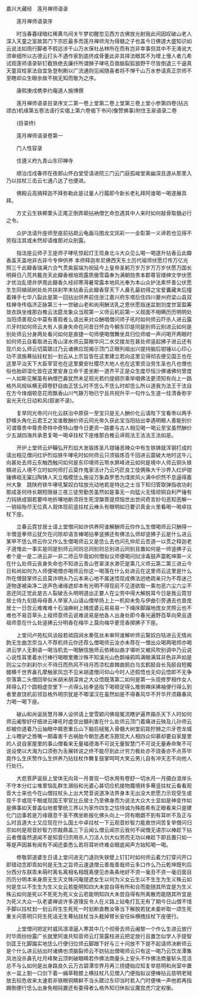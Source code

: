 <!-- { "loadSidebar": true } -->
嘉兴大藏经　莲月禅师语录


　　莲月禅师语录序

　　时当春暮绿暗红稀黄鸟间关午梦初醒忽见西方古佛放光射我此间因叹破山老人深入天童之室故其门下宗匠最多而莲月禅师洵为得髓之子也盖今日佛道大盛知识如云说法如雨行脚者不假远涉千山万水保社丛林所在而有岂非幸事但其中不无淆讹大须审细所以古德云打头不遇作家到底终成骨董此非具择法眼其不为增上慢人者几希试观莲师语录斩钉截铁绝去廉纤所谓狮子哮吼百兽脑裂狐狼野干尽皆倒退三千逼真天童双桂家法自宜急登剞劂以广流通则见闻随喜者将不惮千山万水参请真正宗师不至瞎却众生眼余故不揣无知而敬为之序。

　　康熙庚戌槜李约庵道人施博撰

　　莲月禅师语录目录序文二第一卷上堂第二卷上堂第三卷上堂小参第四卷(拈古颂古)机缘第五卷法语行实偈上第六卷偈下书问(像赞佛事)附住玉泉语录二卷

　　(目录终)

　　莲月禅师语录卷第一

　　门人性容录

　　住遵义府九青山东印禅寺

　　顺治戊戌春师在夜郎山怀白堂受请进院三门云门庭孤峻堂奥幽深且道从那里入乃以拄杖三击云七通八达了也便进。

　　佛殿云高揖释迦不拜弥勒此是过量人行履即今新长老礼拜阿谁喝一喝遂展具拜。

　　方丈云生铁楖栗头正尾正倒弄颠拈衲僧乞命忽遇其中人来时如何敲骨取髓必行之令。

　　众护法请升座师至座前拈疏云龟画马图龙文凤彩一一全彰第一义谛若也见得不劳指注其或未然却请维那对众剖露。

　　指法座云师子王座师子哮吼惊起灯王现身北斗大众见么喝一喝遂升拈香云此瓣香盖天盖地非古非今专伸供养
本师释迦牟尼佛西天东土历代祖师伏愿灯传万亿光照三千此瓣香瑞满六合气贯紫宸端为祝延今上皇帝圣躬万岁万岁万万岁伏愿万国长明舜日八荒共戴尧天此瓣香根培雨露质傲雪霜奉为满朝勋贵本郡尊官缙绅文学伏愿才优治乱德并伊周此瓣香久经祁寒溽暑常露本地风光奉为本山众护法素怀善公伏愿生生同植祗树处处共扶刹竿末拈香云此瓣香穿天下人鼻孔最初得之宝爱囊藏末后撞着辣手七华八裂此是第一回拈出供养前住浙江嘉兴府东塔后住四川夔州府梁山县双桂禅寺传临济正脉第三十一世破山老和尚用酬法乳之恩伏愿指迷盆劄剑度世室盈筹敛衣趺坐维那白椎云法筵龙象众当观第一义师云机前第一义觌面不相瞒历历明明处当阳须善观众中莫有善观者么请出来对众酬唱僧问师子吼时如何师云吓杀人进云露爪牙时如何师云大有人丧身失命在问昔日怀白今朝东印是同是别师云别进云如何是别处师云分身两处看问如何是直捷一句师便喝僧舞坐具归位师嘘一声问喝开两眼时如何师云自看取进云青山渌水师云莫眼华问二水交接龙在甚处师竖起拂子进云还有现爪处么师云切莫蹉过乃云诸佛应现揭示顶门正眼列祖出兴提持脑后钳锤以心印心功不浪施蓦拈拄杖划一划云从上宗旨皆在这里建立若向这里见得彻去便见国王也在这里平治天下大臣宰官也在这里奠安社稷尽大地人也在这里资治劳生圣也凡也僧也俗也胎卵湿化皆在这里安身立命千差坐断一道齐平正是众生度尽恒沙佛诸佛何曾度一人如斯见解虽有衲僧巴鼻犹然未足观光若约提纲宗乘举唱佛法更须知有向上一路格外风规纵横无碍卷舒自由正恁么时不恁么不恁么时却恁么所以道我为法王于法自在方今烽烟顿息花雨飘香山川气静万物已宁且共祝升平一句作么生道一炷清香弥宇宙光天化日动和风(叙谢不录)。

　　复举同光帝问兴化云朕治中原获一至宝只是无人酬价化云请陛下宝看帝以两手舒幞头角化云君王之宝谁敢酬价师云同光帝久获此宝当阳拈出幸遇明眼人善能别价可谓尊贵中尊贵奇特中奇特山僧今日更资一路要与古人相见喝一喝云至宝虽然酬价少五湖四海共承恩复喝一喝卓拄杖下座维那白椎云谛观法王法法王法如是。

　　开炉上堂师云炉鞴弘开烈焰大发锻炼圣凡钳锤恶辣众中有生铁铸就浑钢打成的请出相见僧问红炉烈焰铁牛哮吼时如何师云只须锻炼百千回进云震破大地时这牛儿向甚处去师云东触西触问如何是东印境师云带水屏峰进云如何是境中人师云铜头铁頞进云人境不立时如何师打云莫作鬼家活计乃云巧匠良工伎俩殊大千沙界入红炉钳锤佛祖无窠臼陶铸人天立楷模恁么施设万象森罗悉为煤炭风火满中炽然不息逼得嘉州大象　跳陕府铁牛哮吼黧奴白牯放光动地若是特达之士当下知归管取弹指收功刹那成圣何待长期短限昼三夜三徒劳勤苦虽然如是事无一向猛火无情顽铜自利严锤有力钝铁成钢若要啐地折嚗地断须将生死涅槃菩提烦恼世出世间奇言妙句恶知恶解一一销镕殆尽无位真人觌体现前竖拄杖云棒头有眼明如日要识真金火里看喝一喝卓拄杖下座。

　　立春云霓甘居士请上堂僧问如许供养阿谁解酬师云你作么生僧喝师云只酬得一半僧竖拳师云犹欠在问除却语言棒喝拈拳竖拂还有佛法么师却竖拂子云是什么进云某甲不恁么师云你又作么生僧喝师云又是恁么去也问孔仲尼云吾道一以贯之释迦老子道惟此一事实是同是别师云同则总同别则总别进云同别且置如何是一师竖拂子云者个是一是二进云非一非二师云毕竟如何僧拟议师便喝问挝涂毒鼓声震乾坤第一义在什么处师云丧身失命也不知进云青山苍翠渌水渺茫是第几义师云第二第三进云今日和尚如何为人师便喝僧亦喝师云你这一喝落在什么处进云在这里师云这里是什么所在僧鼓掌师云且莫诈明头乃云本来心地不属迷悟现成佛法迥绝疏亲只为不荐迷己逐物遂被染净二途声色诸缘遮却本有光明不得现前不见道欲取一乘勿恶六尘六尘不恶还同正觉此是古人裂破舌头明明道出正要人在尘劳中得大解脱耳今日是我云霓甘居士侍九旬慈母母善人举家入山请山僧举扬上上一机抑未免与伊曲引旁通去也昔庞居士一日忽云难难难十石油麻树上摊庞婆云易易易一下绳床脚蹋地庞女灵照云也不难也不易百草头上祖师意师云说难说易是他各人出身处即今春光遍野百草向荣且道祖师意在什么处竖拂云分明香在梅华上莫向梅华更觅香掷拂子下座。

　　上堂问卢苑松风谈般若祗园涧水奏弦丝未审阿谁解听师云黧奴白牯进云无情尚韵无生曲怎奈当人不荐机师云你还荐么僧喝师云汝亦未荐在一僧出众喝两喝师亦喝进云学人无剩语一喝当机去一喝酬信施师云依稀似曲才堪听又被风吹别调中乃云说心说性耳里着水行棒行喝眼里撒沙殊不知溪光山色鹊噪鸦鸣满眼满耳非色非声如是则尘尘尔刹刹尔火不待日而热风不待月而凉松直棘曲鹄白乌玄鹤胫自长凫胫自短髑髅横千世界鼻孔摩触家风岂不见米胡遣僧问仰山今时人还假悟也无仰云悟即不无争奈落第二头僧回举似米胡米胡深肯之大众悟既落第二如何是第一头现修罗相作女人拜得么打个圆相虚空里下一点得么拈拳竖指下喝顿足得么推倒禅床拂袖便行得么到者里直饶机前领旨格外明宗犹是不唧溜汉在虽然如是不得春风华不开华开须藉春风力喝一喝下座。

　　破山和尚诞辰慧月禅人设供请上堂雪颖问佛祖冤流瞎驴遍界蹋杀天下人时如何师云阇黎好仔细进云哮吼时虚空出髓利害在什么处师云顶门着痛进云殃及儿孙师云却被你道着乃云抽眼中屑恩重丘山下脑后槌冤入骨髓大树堂前距狞狮之爪牙苍龙城上斗瞎驴之唇嘴一期毒害千古祸胎今朝忽遇老冻脓现大人相四众仰慕却要自家屋里的人说自家屋里的事山僧看来无量福德海不可说无量智慧门不可说无量寿命聚不可说设使以大海为口须弥为舌展转说之终不能尽到此计穷力极处亦不烧香亦不点茶毕竟作么生庆赞作么生供养乃拈拄杖作舞复鼓掌呵呵大笑云男儿自有冲天志不向他人行处行。

　　大悲菩萨诞辰上堂体无向背一月普现一切水用有卷舒一切水月一月摄白浪岸头不守本分红尘堆里恼乱群生溷俗和光婆心甚切应机接物魔境转多蓦竖拄杖云看看观音大士来也今在山僧拄杖头上出大梵音说道净法界身本无出没大悲愿力示现受生或现千手或现千眼或现国王宰官比丘居士乃至佛身而为说法大众大士显如是神变作如是佛事如天普盖似地普擎统三界以为家作四生之怙恃诚为殊胜希有正眼看来只是建化门边事若是万缘寝息千圣不携坐断报化佛头向上一窍有眼觑不到有耳听不及正与么时且道大士又应现在什么国土中卓拄杖一下云观音妙智力能救世间苦复举僧问归宗如何是观音妙智力宗敲鼎盖三下云闻么僧云闻宗云我何不闻僧无语宗以棒趁下拈云者僧虽然道闻不是知音归宗用杀人刀活人剑大似劳而无功以棒趁下即且置只如一等是声因甚有闻有不闻还委悉么若将耳听终难会眼底闻声方始知喝一喝。

　　修敬郭道婆生日请上堂问进无门退则失铁壁上钉钉时如何师云着力钉穿问开口即错动念即乖如何是无生之旨师云速退僧云善哉善哉师云多口作么乃云乾坤既判后分西分东朕乖未萌时离名离相名相既离便见赤条条地好不资一毫丑不资一毫旧面目历历分明本来身原无生灭文殊问庵提遮女生以何为义女云生以不生生为生义殊云如何是生以不生生为生义女云若能明知四大未尝自得有所和合而能随其所宜是为生义殊云如何是死以不死死为死义女云若能明知四大未尝自得有所离散而能随其所宜是为死义大众一队老婆禅说许多道理反令人在义路上钻龟打瓦无有了期今日山僧不惜手脚以拄杖划一划云将生生死死一时划断直教汝等当下解脱若犹未委听取一颂生死重关问答明只将生死话无生蓦拈拄杖当头截掉臂长安任纵横拽拄杖下座便行。

　　上堂僧问把定时威风凛凛逼人寒其中几个彻骨去师云阇黎一个作么生进云放行时华雨纷纷露广长就里阿谁共知音师云灯笼露柱进云把定放行且置怎似学人手提智剑匡王化脚蹋实地恁么行便归位师云脚跟下好与三十问放不下提不起请师决断师云是个什么进云拈出时诸佛也须脑裂师云不妨拈出僧喝师云只有这一喝乃云饮龙潭集凤池没杀鼻孔吐月峰聚云顶刺破眼睛若作佛法商量头上安头不作佛法商量斩头觅活总不与么如何是出身路良久云万古碧潭空界月再三捞捷始应知复举慈明和尚室中置水一盆上劄一口剑下着一緉草鞋膝上横拄杖凡见僧入门便指拟议便棒拈云慈明老贼放去较危收来太速若非铁眼铜睛鲜不当头蹉过东印当时若入门时便咦一声他若再指踢倒便行恁么出身免相钝置还有委得者么格外知归休拟议魔宫虎穴定权衡。

